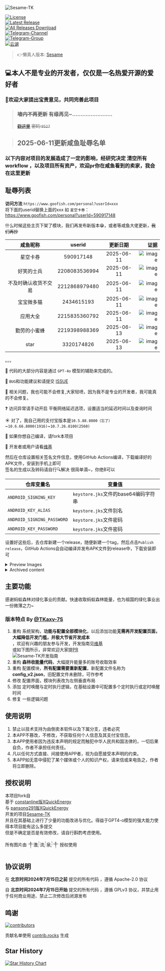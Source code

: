![Sesame-TK](https://socialify.git.ci/Fansirsqi/Sesame-TK/image?description=1&font=Source%20Code%20Pro&forks=1&issues=1&logo=https%3A%2F%2Fraw.githubusercontent.com%2FFansirsqi%2FSesame-TK%2Frefs%2Fheads%2Fmain%2Fapp%2Fsrc%2Fmain%2Fassets%2Fweb%2FSesame-TK-logo.svg&name=1&owner=1&pattern=Circuit%20Board&pulls=1&stargazers=1&theme=Auto)

[![License](https://img.shields.io/github/license/Fansirsqi/Sesame-TK?labelColor=fff&label=License&logo=gnuprivacyguard)](https://raw.githubusercontent.com/Fansirsqi/Sesame-TK/refs/heads/main/LICENSE)  
[![Latest Release](https://img.shields.io/github/release/Fansirsqi/Sesame-TK?labelColor=fff&label=Releases&logo=gitlfs)](../../releases)  
[![All Releases Download](https://img.shields.io/github/downloads/Fansirsqi/Sesame-TK/total?labelColor=fff&label=Downloads&logo=codefresh)](../../releases)  
[![Telegram-Channel](https://img.shields.io/badge/Sesame--TK-nul?&logo=Telegram&label=Telegram-Channel&labelColor=fff&link=https%3A%2F%2Ft.me%2FSesame_TK_Channel)](https://t.me/Sesame_TK_Channel)  
[![Telegram-Group](https://img.shields.io/badge/Sesame--TK-nul?&logo=Telegram&label=Telegram-Group&labelColor=fff&link=https%3A%2F%2Ft.me%2Ffansirsqi_xposed_sesame)](https://t.me/fansirsqi_xposed_sesame)  
[![云湖](https://img.shields.io/badge/%E4%BA%91%E6%B9%96-%E4%BA%A4%E6%B5%81%E7%BE%A4-nul?logo=icloud&logoColor=%236F4FD0&label=%E4%BA%91%E6%B9%96&labelColor=fff&color=%236F4FD0&link=https%3A%2F%2Fyhfx.jwznb.com%2Fshare%3Fkey%3DpEGmZ1gsdoBI%26ts%3D1734597564%20)](https://yhfx.jwznb.com/share?key=pEGmZ1gsdoBI&ts=1734597564)

> 👉懒真人版本: [Sesame](https://github.com/LazyImmortal/Sesame)

## 💻本人不是专业的开发者，仅仅是一名热爱开源的爱好者

### 📢欢迎大家提出宝贵意见，共同完善此项目

> ### ~~墙内不再更新~~ 有缘再见~........................
>
> [~~戳这里~~](https://fansirs.lanzoue.com/b011kv6pwd) ~~密码:`9527`~~

> ## 2025-06-11更新咸鱼耻辱名单


### 以下内容对项目的发展造成了一定的影响，经研究决定 清空所有workflow ，以及项目所有资产，欢迎pr你在咸鱼看到的卖家，我会在这里更新

## 耻辱列表

**访问方法**
`https://www.goofish.com/personal?userId=xxx`  
将下面的userid替换上面的xxx
如 `星空卡券`： https://www.goofish.com/personal?userId=590917148

什么时候这些主页下架了模块，我们再发布新版本😁，或者等咸鱼大佬更新，~~我们再抄~~

|    咸鱼昵称    |    userid     |    更新日期    |                                                                                                        证据 |
| :--------: | :-----------: | :--------: | --------------------------------------------------------------------------------------------------------: |
|    星空卡券    |   590917148   | 2025-06-11 | ![image](https://cdn.jsdelivr.net/gh/Fansirsqi/picx-images-hosting@master/20250611/image.4jocuogftd.webp) |
|   好笑的士兵    | 2208083536994 | 2025-06-11 | ![image](https://cdn.jsdelivr.net/gh/Fansirsqi/picx-images-hosting@master/20250611/image.6m45irtzyh.webp) |
| 不及时确认收货不交易 | 2212868979480 | 2025-06-11 | ![image](https://cdn.jsdelivr.net/gh/Fansirsqi/picx-images-hosting@master/20250611/image.7zqomtakoy.webp) |
|   宝宝微多猫    |  2434615193   | 2025-06-11 | ![image](https://cdn.jsdelivr.net/gh/Fansirsqi/picx-images-hosting@master/20250611/image.4cl4zam5vy.webp) |
|    应用大全    | 2215835360792 | 2025-06-11 | ![image](https://cdn.jsdelivr.net/gh/Fansirsqi/picx-images-hosting@master/20250611/image.2324ft3jo1.webp) |
|   勤劳的小蜜蜂   | 2219398988369 | 2025-06-13 |  ![image](https://cdn.jsdelivr.net/gh/Fansirsqi/picx-images-hosting@master/20250613/image.8adiif2fz5.png) |
|    star    |  3320174826   | 2025-06-13 | ![image](https://cdn.jsdelivr.net/gh/Fansirsqi/picx-images-hosting@master/20250613/image.8dx4g4zy20.webp) |

。。。

🤖 代码的大部分内容是通过 `GPT-4o` 模型的辅助来完成的。

🐛 `BUG`和功能建议和请提交 [ISSUE](https://github.com/Fansirsqi/Sesame-TK/issues/new/choose)

🙁 相关问题，我也可能不会修复,大家轻喷，因为我不是专业的开发者，我可能真的不会修复。

❓ 访问异常请手动开启 平衡网络延迟选项，设置适当的延迟时间以及查询时间

☀️ 对了，我自己用的支付宝版本是`10.5.88.8000（忘了）`~`10.6.66.8000(1916)`~`10.7.26.8100(2560)`

💊 如果你想自己编译，请fork本项目

📕 开发者或用户请看[维基](https://github.com/Fansirsqi/Sesame-TK/wiki)

然后在仓库设置相关签名文件信息，使用GitHub Actions编译，下载编译好的APK文件，安装到手机上即可  
签名的生成以及转码请自行🔍解决 很简单滴~，你绝B可以

| 仓库变量名                      | 变量值                          |  
|----------------------------|------------------------------|  
| `ANDROID_SIGNING_KEY`      | `keystore.jks`文件的base64编码字符串 |  
| `ANDROID_KEY_ALIAS`        | `keystore.jks`文件别名           |  
| `ANDROID_SIGNING_PASSWORD` | `keystore.jks`文件密码           |  
| `ANDROID_KEY_PASSWORD`     | `keystore.jks`文件密码           |  

设置好这些后，去仓库新建一个release，随便新建一个tag，然后点击`Publish release`，GitHub Actions会自动编译并发布APK文件到release中，下载安装即可



<details>  
<summary>Preview Images</summary>  

<div style="display: flex; align-items: flex-start; justify-content: center;">  

  <img src="https://pic2.ziyuan.wang/user/fansir/2024/11/Screenshot_2024-11-20-19-40-19-594_fansirsqi.xposed.sesame-edit_66964347f6135.jpg" alt="Screenshot 1" style="max-width: 35%; height: auto; margin-right: 10px;">  

  <img src="https://pic2.ziyuan.wang/user/fansir/2024/11/Screenshot_2024-11-20-19-40-36-528_fansirsqi.xposed.sesame_a545f9fee2510.jpg" alt="Screenshot 2" style="max-width: 35%; height: auto;">  

</div>  

</details>  

<details> <summary>Archived content</summary>   

  
---  

## [原仓库](https://github.com/TKaxv-7S/Sesame-TK) 已存档

<h1>🚨 为了大家的资金安全与个人信息安全，墙裂建议</h1>  
<p>  
  <strong style="color: red;">不要使用任何未开放源代码的修改版！</strong><br/>  
  <strong style="color: red;">不要使用任何未开放源代码的修改版！</strong><br/>  
  <strong style="color: red;">不要使用任何未开放源代码的修改版！</strong>  
</p>  

## 自北京时间2024年7月15日开始，开源协议已变更，该项目禁止用于任何商业用途，并禁止二次修改后闭源发布

# 从v1.3.0-TK版本开始使用新UI

## 感谢 [@wh-990624](https://github.com/wh-990624) 重构并开发新UI

## 感谢 ༒激༙྇流༙྇泉༙྇༒ 重新设计新UI

### 由于下游闭源项目违反本项目开源协议，从v1.3.0-TK版本开始，前端作者将闭源前端新UI源码，本仓库仅提交发布文件，后端暂不受影响

### 特别感谢这个项目的上一位维护者[@constanline](https://github.com/constanline)，以及更早的维护者[@pansong291](https://github.com/pansong291)与其他维护者们

### 如果您开发了新功能，觉得开发的功能还不错，同时愿意贡献PR，非常欢迎，也非常感谢大家为这个项目的付出！

### 注：该项目不支持合并任何 通过修改数据而实际获利 的功能PR

### 旧版本在 [XQuickEnergy](https://github.com/TKaxv-7S/XQuickEnergy)

</details>  

## 主要功能

感谢蚂蚁森林对绿化事业的贡献。快速收取蚂蚁森林能量，也为祖国的绿化事业出一份微薄之力~

### 版本特点 By [@TKaxv-7S](https://github.com/TKaxv-7S)

1. 重构 系统架构，**功能与配置全部模块化**，以后添加功能**无需再开发配置页面，大幅降低开发门槛，并极大节省开发成本**  
   ，欢迎有兴趣的朋友参与开发，开发指南见[维基](https://github.com/Fansirsqi/Sesame-TK/wiki/%E5%BC%80%E5%8F%91%E6%8C%87%E5%8D%97)  
   或如下图所示，非常欢迎大家提[PR](https://github.com/Fansirsqi/Sesame-TK/pulls)  
   ![Sesame-TK开发指南](https://github.com/TKaxv-7S/Sesame-TK/assets/22593101/4d8451fe-2b7f-4f19-9439-b0afbf683510)
2. 重构 **森林收能量代码**，大幅提升能量多的账号收取效率
3. 重构 配置模块，**所有配置需要重新配置**，新配置文件名称为**config_v2.json**，旧配置文件未删除，可作参考
4. 修改 配置界面，模块列表改为左侧垂直布局
5. 添加 定时唤醒与定时执行逻辑，在基础设置中可配置多个定时执行或定时唤醒时间
6. 修复 一些逻辑问题

## 使用说明

1. 禁止以技术支持为由倒卖本软件以及下属分支，违者必究
2. 本APP不篡改，不修改，不获取任何个人信息及其支付宝信息。
3. 本APP使用者因为违反本声明的规定而触犯中华人民共和国法律的，一切后果自负，作者不承担任何责任。
4. 凡以任何方式直接、间接使用APP者，视为自愿接受本声明的约束。
5. 本APP如无意中侵犯了某个媒体或个人的知识产权，请来信或来电告之，作者将立即删除。

## 授权说明

本项目fork自  
基于 [constanline版XQuickEnergy](https://github.com/constanline/XQuickEnergy)  
与 [pansong291版XQuickEnergy](https://github.com/pansong291/XQuickEnergy)  
开发的项目[Sesame-TK](https://github.com/TKaxv-7S/Sesame-TK)  
并且在其基础上进行了少量的功能改进与优化。得益于GPT4-o模型的强大能力使得本项目能有这么多提交  
但是不确定是否是有效修改，请自行斟酌考虑使用。

所有图片由 ༒激༙྇流༙྇泉༙྇༒ 授权使用

## 协议说明

在 **北京时间2024年7月15日之前** 提交的所有代码 ，遵循 Apache-2.0 协议

自 **北京时间2024年7月15日开始** 提交的所有代码 ，遵循 GPLv3 协议，并禁止用于任何商业用途、禁止二次修改后闭源发布

## 鸣谢

<a href="https://github.com/Fansirsqi/Sesame-TK/graphs/contributors">  
  <img src="https://contrib.rocks/image?repo=Fansirsqi/Sesame-TK"  alt="contributors"/>  
</a>  

贡献名单使用 [contrib.rocks](https://contrib.rocks) 生成

## Star History

<a href="https://star-history.com/#Fansirsqi/Sesame-TK&Timeline">  
 <picture>  
   <source media="(prefers-color-scheme: dark)" srcset="https://api.star-history.com/svg?repos=Fansirsqi/Sesame-TK&type=Timeline&theme=dark" />  
   <source media="(prefers-color-scheme: light)" srcset="https://api.star-history.com/svg?repos=Fansirsqi/Sesame-TK&type=Timeline" />  
   <img alt="Star History Chart" src="https://api.star-history.com/svg?repos=Fansirsqi/Sesame-TK&type=Timeline" />  
 </picture>  
</a>
